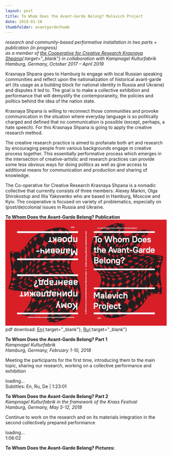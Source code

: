 ```yaml
---
layout: post 
title: To Whom Does the Avant-Garde Belong? Malevich Project
date: 2019-01-10
thumbfolder: avantgardethumb
---
```

*research and community-based performative installation in two parts + publication (in progress)  
as a member of [the Cooperative for Creative Research Krasnaya Shpana](http://shpana.tk){:target="_blank"} in collaboration with Kampnagel Kulturfabrik  
Hamburg, Germany, October 2017 – April 2019*

Krasnaya Shpana goes to Hamburg to engage with local Russian speaking communities and reflect upon the nationalization of historical avant-garde art (its usage as a building block for national identity in Russia and Ukraine) and disputes it led to. The goal is to make a collective exhibition and performance that will demystify the contemporaneity, the policies and politics behind the idea of the nation state.

Krasnaya Shpana is willing to reconnect those communities and provoke communication in the situation where everyday language is so politically charged and defined that no communication is possible (except, perhaps, a hate speech). For this Krasnaya Shpana is going to apply the creative research method.

The creative research practice is aimed to profanate both art and research by encouraging people from various backgrounds engage in creative process together. This essentially performative process which emerges in the intersection of creative-artistic and research practices can provide some less obvious ways for doing politics as well as give access to additional means for communication and production and sharing of knowledge. 

The Co-operative for Creative Research Krasnaya Shpana is a nomadic collective that currently consists of three members: Alexey Markin, Olga Shirokostup and Illia Yakovenko who are based in Hamburg, Moscow and Kyiv. The cooperative is focused on variety of problematics, especially on (post/de)colonial issues in Russia and Ukraine. 

**To Whom Does the Avant-Garde Belong? Publication**
![avantgarde_cover](/images/avantgarde/publication/avatngarde_cover.png)  
pdf download: [En](/images/avantgarde/publication/ISSUEeng-1.pdf){:target="_blank"}, [Ru](/images/avantgarde/publication/ISSUERus.pdf){:target="_blank"}

**To Whom Does the Avant-Garde Belong? Part 1**  
*Kampnagel Kulturfabrik  
Hamburg, Germany, February 1-10, 2018*  

Meeting the participants for the first time, introducing them to the main topic, sharing our research, working on a collective performance and exhibition

<div class="lazycontainer"><div class="lazyYT" data-youtube-id="B8txSS522Z8" data-ratio="16:9">loading...</div></div>
Subtitles: En, Ru, De | 1:23:01

**To Whom Does the Avant-Garde Belong? Part 2**  
*Kampnagel Kulturfabrik in the framework of the Krass Festival  
Hamburg, Germany, May 5-12, 2018*

Continue to work on the research and on its materials integration in the second collectively prepared performance

<div class="lazycontainer"><div class="lazyYT" data-youtube-id="qG_Vi0JD_Co" data-ratio="16:9">loading...</div></div>
1:06:02

**To Whom Does the Avant-Garde Belong? Pictures:**